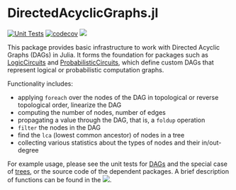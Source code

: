 # DirectedAcyclicGraphs.jl

[![Unit Tests](https://github.com/Juice-jl/DirectedAcyclicGraphs.jl/workflows/Unit%20Tests/badge.svg)](https://github.com/Juice-jl/DirectedAcyclicGraphs.jl/actions?query=workflow%3A%22Unit+Tests%22+branch%3Amain)  [![codecov](https://codecov.io/gh/Juice-jl/DirectedAcyclicGraphs.jl/branch/main/graph/badge.svg)](https://codecov.io/gh/Juice-jl/DirectedAcyclicGraphs.jl) [![](https://img.shields.io/badge/docs-dev-blue.svg)](https://juice-jl.github.io/DirectedAcyclicGraphs.jl/dev/)

This package provides basic infrastructure to work with Directed Acyclic Graphs (DAGs) in Julia.
It forms the foundation for packages such as [LogicCircuits](https://github.com/Juice-jl/LogicCircuits.jl) and [ProbabilisticCircuits](https://github.com/Juice-jl/ProbabilisticCircuits.jl), which define custom DAGs that represent logical or probabilistic computation graphs. 

Functionality includes:
 * applying `foreach` over the nodes of the DAG in topological or reverse topological order, linearize the DAG
 * computing the number of nodes, number of edges
 * propagating a value through the DAG, that is, a `foldup` operation
 * `filter` the nodes in the DAG
 * find the `lca` (lowest common ancestor) of nodes in a tree
 * collecting various statistics about the types of nodes and their in/out-degree

For example usage, please see the unit tests for [DAGs](https://github.com/Juice-jl/DirectedAcyclicGraphs.jl/blob/main/test/dags_test.jl) and the special case of [trees](https://github.com/Juice-jl/DirectedAcyclicGraphs.jl/blob/main/test/trees_test.jl), or the source code of the dependent packages. A brief description of functions can be found in the [![](https://img.shields.io/badge/docs-dev-blue.svg)](https://juice-jl.github.io/DirectedAcyclicGraphs.jl/dev/).
